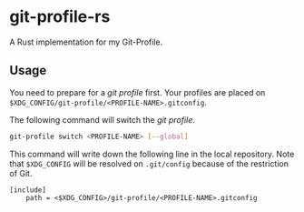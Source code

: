 # git-profile-rs

A Rust implementation for my Git-Profile.

## Usage

You need to prepare for a *git profile* first.
Your profiles are placed on `$XDG_CONFIG/git-profile/<PROFILE-NAME>.gitconfig`.

The following command will switch the *git profile*.

```bash
git-profile switch <PROFILE-NAME> [--global]
```

This command will write down the following line in the local repository.
Note that `$XDG_CONFIG` will be resolved on `.git/config` because of the restriction of Git.

```.gitconfig
[include]
	path = <$XDG_CONFIG>/git-profile/<PROFILE-NAME>.gitconfig
```

